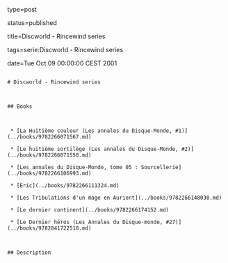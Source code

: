 type=post
status=published
title=Discworld - Rincewind series
tags=serie:Discworld - Rincewind series
date=Tue Oct 09 00:00:00 CEST 2001
~~~~~~
# Discworld - Rincewind series

## Books

 * [La Huitième couleur (Les annales du Disque-Monde, #1)](../books/9782266071567.md)
 * [Le huitième sortilège (Les annales du Disque-Monde, #2)](../books/9782266071550.md)
 * [Les annales du Disque-Monde, tome 05 : Sourcellerie](../books/9782266106993.md)
 * [Eric](../books/9782266111324.md)
 * [Les Tribulations d'un mage en Aurient](../books/9782266148030.md)
 * [Le dernier continent](../books/9782266174152.md)
 * [Le Dernier héros (Les Annales du Disque-monde, #27)](../books/9782841722518.md)

## Description
